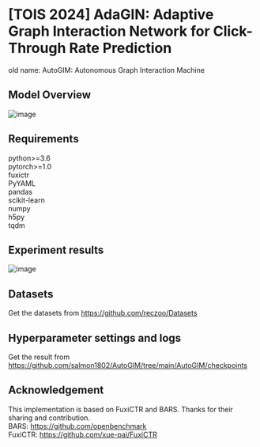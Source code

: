 # [TOIS 2024] AdaGIN: Adaptive Graph Interaction Network for Click-Through Rate Prediction
old name: AutoGIM: Autonomous Graph Interaction Machine
## Model Overview
![image](https://github.com/salmon1802/AdaGIN/assets/73091798/0f29234c-3244-4742-9009-0004007468ec)

## Requirements
python>=3.6  
pytorch>=1.0  
fuxictr  
PyYAML  
pandas  
scikit-learn  
numpy  
h5py  
tqdm  
## Experiment results
![image](https://github.com/salmon1802/AdaGIN/assets/73091798/390a340f-3360-4f94-9378-3b16e46415aa)


## Datasets
Get the datasets from https://github.com/reczoo/Datasets

## Hyperparameter settings and logs
Get the result from https://github.com/salmon1802/AutoGIM/tree/main/AutoGIM/checkpoints

## Acknowledgement
This implementation is based on FuxiCTR and BARS. Thanks for their sharing and contribution.  
BARS: https://github.com/openbenchmark  
FuxiCTR: https://github.com/xue-pai/FuxiCTR
